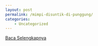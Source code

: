 ```yaml
---
layout: post
permalink: /mimpi-disuntik-di-punggung/
categories:
    - Uncategorized
---
```


[Baca Selengkapnya](/01)